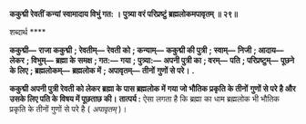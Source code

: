 **ककुद्मी रेवतीं कन्यां स्वामादाय विभुं गत: ।** **पुत्र्या वरं परिप्रष्टुं ब्रह्मलोकमपावृतम् ॥ २९॥** 

शब्दार्थ **** 

**ककुद्मी—** **राजा ककुद्मी** **; रेवतीम्—** **रेवती को** **; कन्याम्—** **ककुद्मी की पुत्री** **; स्वाम्—** **निजी** **; आदाय—** **लेकर** **; विभुम्—** **ब्रह्मा के** **समक्ष** **; गत:—** **गया** **; पुत्र्या:—** **अपनी पुत्री का** **; वरम्—** **पति** **; परिप्रष्टुम्—** **पूछने के लिए** **; ब्रह्मलोकम्—** **ब्रह्मलोक में** **; अपावृतम्—** **तीनों** **गुणों से परे।** **.** 

**ककुद्मी अपनी पुत्री रेवती को लेकर ब्रह्मा के पास ब्रह्मलोक में गया जो भौतिक प्रकृति के तीनों** **गुणों से परे है और उसके लिए पति के विषय में पूछताछ की।** **तात्पर्य :** ऐसा लगता है कि ब्रह्मा का धाम ब्रह्मलोक भी भौतिक प्रकृति के तीनों गुणों से परे है ( *अपावृतम्* )।  